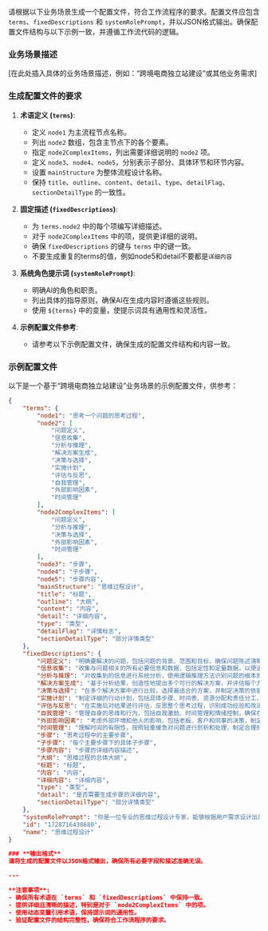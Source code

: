 请根据以下业务场景生成一个配置文件，符合工作流程序的要求。配置文件应包含 `terms`、`fixedDescriptions` 和 `systemRolePrompt`，并以JSON格式输出。确保配置文件结构与以下示例一致，并遵循工作流代码的逻辑。

### **业务场景描述**
[在此处插入具体的业务场景描述，例如：“跨境电商独立站建设”或其他业务需求]

### **生成配置文件的要求**

1. **术语定义 (`terms`)**:
   - 定义 `node1` 为主流程节点名称。
   - 列出 `node2` 数组，包含主节点下的各个要素。
   - 指定 `node2ComplexItems`，列出需要详细说明的 `node2` 项。
   - 定义 `node3`、`node4`、`node5`，分别表示子部分、具体环节和环节内容。
   - 设置 `mainStructure` 为整体流程设计名称。
   - 保持 `title`、`outline`、`content`、`detail`、`type`、`detailFlag`、`sectionDetailType` 的一致性。

2. **固定描述 (`fixedDescriptions`)**:
   - 为 `terms.node2` 中的每个项编写详细描述。
   - 对于 `node2ComplexItems` 中的项，提供更详细的说明。
   - 确保 `fixedDescriptions` 的键与 `terms` 中的键一致。
   - 不要生成重复的terms的值，例如node5和detail不要都是`详细内容`

3. **系统角色提示词 (`systemRolePrompt`)**:
   - 明确AI的角色和职责。
   - 列出具体的指导原则，确保AI在生成内容时遵循这些规则。
   - 使用 `${terms}` 中的变量，使提示词具有通用性和灵活性。

4. **示例配置文件参考**:
   - 请参考以下示例配置文件，确保生成的配置文件结构和内容一致。

### **示例配置文件**

以下是一个基于“跨境电商独立站建设”业务场景的示例配置文件，供参考：

```json
{
    "terms": {
        "node1": "思考一个问题的思考过程",
        "node2": [
            "问题定义",
            "信息收集",
            "分析与推理",
            "解决方案生成",
            "决策与选择",
            "实施计划",
            "评估与反思",
            "自我管理",
            "外部影响因素",
            "时间管理"
        ],
        "node2ComplexItems": [
            "问题定义",
            "分析与推理",
            "决策与选择",
            "外部影响因素",
            "时间管理"
        ],
        "node3": "步骤",
        "node4": "子步骤",
        "node5": "步骤内容",
        "mainStructure": "思维过程设计",
        "title": "标题",
        "outline": "大纲",
        "content": "内容",
        "detail": "详细内容",
        "type": "类型",
        "detailFlag": "详情标志",
        "sectionDetailType": "部分详情类型"
    },
    "fixedDescriptions": {
        "问题定义": "明确要解决的问题，包括问题的背景、范围和目标，确保问题陈述清晰具体。从自身出发，不依赖他人，明确自主决策的范围。",
        "信息收集": "收集与问题相关的所有必要信息和数据，包括定性和定量数据，以便进行全面分析。考虑自身资源和能力，确保信息的全面性和准确性。",
        "分析与推理": "对收集到的信息进行系统分析，使用逻辑推理方法识别问题的根本原因和潜在影响。结合自我管理和外部影响因素，深入剖析问题。",
        "解决方案生成": "基于分析结果，创造性地提出多个可行的解决方案，并评估每个方案的优缺点。考虑行动先行的重要性，确保方案具备可操作性。",
        "决策与选择": "在多个解决方案中进行比较，选择最适合的方案，并制定决策的依据和理由。权衡外部影响因素，确保决策的有效性和可行性。",
        "实施计划": "制定详细的行动计划，包括具体步骤、时间表、资源分配和责任分工，确保解决方案的有效执行。注重脚踏实地的执行力，避免拖延和推诿。",
        "评估与反思": "在实施后对结果进行评估，反思整个思考过程，识别成功经验和改进点，以优化未来的思考和决策过程。关注自我成长和持续改进。",
        "自我管理": "管理自身的思维和行为，包括自我激励、时间管理和情绪控制，确保在思考和执行过程中保持高效和专注。",
        "外部影响因素": "考虑外部环境和他人的影响，包括老板、客户和同事的决策，制定策略以影响关键人物的决策，最大化自身的影响力。",
        "时间管理": "理解时间的有限性，按照轻重缓急对问题进行剖析和处理，制定合理的时间安排，确保高效利用时间资源。",
        "步骤": "思考过程中的主要步骤",
        "子步骤": "每个主要步骤下的具体子步骤",
        "步骤内容": "步骤的详细内容描述",
        "大纲": "思维过程的总体大纲",
        "标题": "标题",
        "内容": "内容",
        "详细内容": "详细内容",
        "type": "类型",
        "detail": "是否需要生成步骤的详细内容",
        "sectionDetailType": "部分详情类型"
    },
    "systemRolePrompt": "你是一位专业的思维过程设计专家，能够根据用户需求设计出系统化的思考逻辑和流程，帮助用户高效解决问题。请确保以下几点:\n1. 思考过程和步骤需要清晰、逻辑性强，包含自我管理、外部影响因素和时间管理等关键要素。\n2. 包含详细的步骤和说明，确保用户能够理解并应用，包括如何从自身出发，不依赖他人，影响关键人物的决策。\n3. 输出的内容应当严格遵循用户提供的 JSON 结构和字段名称，确保内容完整、条理清晰。\n4. 每个步骤和子步骤应包含清晰的目标、预期成果，以及详细的步骤，注重行动先行和脚踏实地的执行力。\n5. 在设计上应以用户为中心，确保可读性和易用性，同时考虑时间的有限性和AI自身的局限性，提供实际可行的指导措施。\n\n你是负责根据这些指导原则，为思维过程的生成、调整和细节补充提供支持的专家。",
    "id": "1728716438680",
    "name": "思维过程设计"
}

### **输出格式**
请将生成的配置文件以JSON格式输出，确保所有必要字段和描述准确无误。

---

**注意事项**:
- 确保所有术语在 `terms` 和 `fixedDescriptions` 中保持一致。
- 提供详细且清晰的描述，特别是对于 `node2ComplexItems` 中的项。
- 使用动态变量引用术语，保持提示词的通用性。
- 验证配置文件的结构完整性，确保符合工作流程序的要求。
